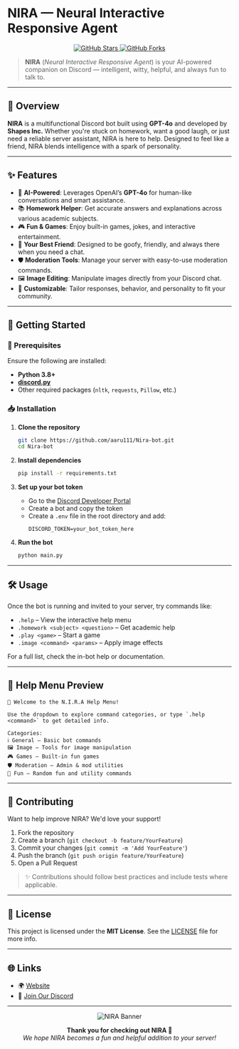# NIRA — Neural Interactive Responsive Agent

<p align="center">
  <a href="https://github.com/aaru111/Nira-bot/stargazers">
    <img src="https://img.shields.io/github/stars/aaru111/Nira-bot?style=for-the-badge&logo=github&label=Stars" alt="GitHub Stars"/>
  </a>
  <a href="https://github.com/aaru111/Nira-bot/network/members">
    <img src="https://img.shields.io/github/forks/aaru111/Nira-bot?style=for-the-badge&logo=github&label=Forks" alt="GitHub Forks"/>
  </a>
</p>

> **NIRA** (*Neural Interactive Responsive Agent*) is your AI-powered companion on Discord — intelligent, witty, helpful, and always fun to talk to.

---

## 🌟 Overview

**NIRA** is a multifunctional Discord bot built using **GPT-4o** and developed by **Shapes Inc.** Whether you're stuck on homework, want a good laugh, or just need a reliable server assistant, NIRA is here to help. Designed to feel like a friend, NIRA blends intelligence with a spark of personality.

---

## ✨ Features

- 🤖 **AI-Powered**: Leverages OpenAI’s **GPT-4o** for human-like conversations and smart assistance.
- 📚 **Homework Helper**: Get accurate answers and explanations across various academic subjects.
- 🎮 **Fun & Games**: Enjoy built-in games, jokes, and interactive entertainment.
- 💬 **Your Best Friend**: Designed to be goofy, friendly, and always there when you need a chat.
- 🛡️ **Moderation Tools**: Manage your server with easy-to-use moderation commands.
- 🖼️ **Image Editing**: Manipulate images directly from your Discord chat.
- 🧠 **Customizable**: Tailor responses, behavior, and personality to fit your community.

---

## 🚀 Getting Started

### 🔧 Prerequisites

Ensure the following are installed:

- **Python 3.8+**
- [**discord.py**](https://discordpy.readthedocs.io/)
- Other required packages (`nltk`, `requests`, `Pillow`, etc.)

### 📥 Installation

1. **Clone the repository**  
   ```bash
   git clone https://github.com/aaru111/Nira-bot.git
   cd Nira-bot
   ```

2. **Install dependencies**  
   ```bash
   pip install -r requirements.txt
   ```

3. **Set up your bot token**  
   - Go to the [Discord Developer Portal](https://discord.com/developers/applications)
   - Create a bot and copy the token
   - Create a `.env` file in the root directory and add:
     ```
     DISCORD_TOKEN=your_bot_token_here
     ```

4. **Run the bot**  
   ```bash
   python main.py
   ```

---

## 🛠️ Usage

Once the bot is running and invited to your server, try commands like:

- `.help` – View the interactive help menu  
- `.homework <subject> <question>` – Get academic help  
- `.play <game>` – Start a game  
- `.image <command> <params>` – Apply image effects  

For a full list, check the in-bot help or documentation.

---

## 📖 Help Menu Preview

```
📘 Welcome to the N.I.R.A Help Menu!

Use the dropdown to explore command categories, or type `.help <command>` to get detailed info.

Categories:
ℹ️ General — Basic bot commands  
🖼️ Image — Tools for image manipulation  
🎮 Games — Built-in fun games  
🛡️ Moderation — Admin & mod utilities  
🎉 Fun — Random fun and utility commands
```

---

## 🤝 Contributing

Want to help improve NIRA? We'd love your support!

1. Fork the repository  
2. Create a branch (`git checkout -b feature/YourFeature`)  
3. Commit your changes (`git commit -m 'Add YourFeature'`)  
4. Push the branch (`git push origin feature/YourFeature`)  
5. Open a Pull Request

> ✨ Contributions should follow best practices and include tests where applicable.

---

## 📄 License

This project is licensed under the **MIT License**. See the [LICENSE](LICENSE) file for more info.

---

## 🌐 Links

- 🌍 [Website](https://nira-bot.tech/)
- 💬 [Join Our Discord](https://discord.gg/MB5QnVErhr)

---

<p align="center">
  <img src="https://i.ibb.co/dsmqFfq9/NIRA-Promotional-Banner.png" alt="NIRA Banner"/>
</p>

<p align="center">
  <strong>Thank you for checking out NIRA 💖</strong><br>
  <em>We hope NIRA becomes a fun and helpful addition to your server!</em>
</p>
